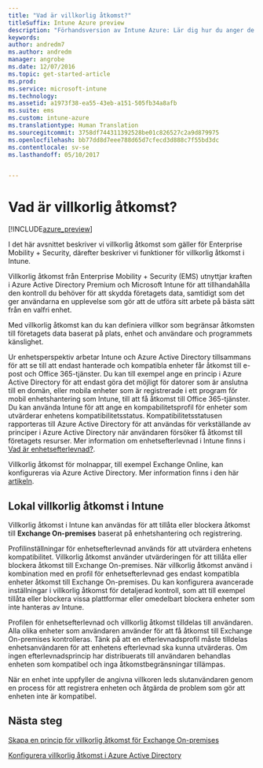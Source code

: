 ```yaml
---
title: "Vad är villkorlig åtkomst?"
titleSuffix: Intune Azure preview
description: "Förhandsversion av Intune Azure: Lär dig hur du anger de villkor som användare och enheter måste uppfylla för att få åtkomst till företagets resurser i Microsoft förhandsversion av Intune Azure."
keywords: 
author: andredm7
ms.author: andredm
manager: angrobe
ms.date: 12/07/2016
ms.topic: get-started-article
ms.prod: 
ms.service: microsoft-intune
ms.technology: 
ms.assetid: a1973f38-ea55-43eb-a151-505fb34a8afb
ms.suite: ems
ms.custom: intune-azure
ms.translationtype: Human Translation
ms.sourcegitcommit: 3758df744311392528be01c826527c2a9d879975
ms.openlocfilehash: bb77dd8d7eee788d65d7cfecd3d888c7f55bd3dc
ms.contentlocale: sv-se
ms.lasthandoff: 05/10/2017


---
```


# <a name="what-is-conditional-access"></a>Vad är villkorlig åtkomst?


[!INCLUDE[azure_preview](../includes/azure_preview.md)]


I det här avsnittet beskriver vi villkorlig åtkomst som gäller för Enterprise Mobility + Security, därefter beskriver vi funktioner för villkorlig åtkomst i Intune.

Villkorlig åtkomst från Enterprise Mobility + Security (EMS) utnyttjar kraften i Azure Active Directory Premium och Microsoft Intune för att tillhandahålla den kontroll du behöver för att skydda företagets data, samtidigt som det ger användarna en upplevelse som gör att de utföra sitt arbete på bästa sätt från en valfri enhet.

Med villkorlig åtkomst kan du kan definiera villkor som begränsar åtkomsten till företagets data baserat på plats, enhet och användare och programmets känslighet.

Ur enhetsperspektiv arbetar Intune och Azure Active Directory tillsammans för att se till att endast hanterade och kompatibla enheter får åtkomst till e-post och Office 365-tjänster. Du kan till exempel ange en princip i Azure Active Directory för att endast göra det möjligt för datorer som är anslutna till en domän, eller mobila enheter som är registrerade i ett program för mobil enhetshantering som Intune, till att få åtkomst till Office 365-tjänster. Du kan använda Intune för att ange en kompabilitetsprofil för enheter som utvärderar enhetens kompatibilitetsstatus. Kompatibilitetsstatusen rapporteras till Azure Active Directory för att användas för verkställande av principer i Azure Active Directory när användaren försöker få åtkomst till företagets resurser. Mer information om enhetsefterlevnad i Intune finns i [Vad är enhetsefterlevnad?](../set-device-compliance/what-is-device-compliance.md).

Villkorlig åtkomst för molnappar, till exempel Exchange Online, kan konfigureras via Azure Active Directory. Mer information finns i den här [artikeln](https://docs.microsoft.com/azure/active-directory/active-directory-conditional-access-azure-portal).

## <a name="on-premises-conditional-access-in-intune"></a>Lokal villkorlig åtkomst i Intune

Villkorlig åtkomst i Intune kan användas för att tillåta eller blockera åtkomst till **Exchange On-premises** baserat på enhetshantering och registrering.

Profilinställningar för enhetsefterlevnad används för att utvärdera enhetens kompatibilitet. Villkorlig åtkomst använder utvärderingen för att tillåta eller blockera åtkomst till Exchange On-premises. När villkorlig åtkomst använd i kombination med en profil för enhetsefterlevnad ges endast kompatibla enheter åtkomst till Exchange On-premises. Du kan konfigurera avancerade inställningar i villkorlig åtkomst för detaljerad kontroll, som att till exempel tillåta eller blockera vissa plattformar eller omedelbart blockera enheter som inte hanteras av Intune.

Profilen för enhetsefterlevnad och villkorlig åtkomst tilldelas till användaren. Alla olika enheter som användaren använder för att få åtkomst till Exchange On-premises kontrolleras. Tänk på att en efterlevnadsprofil måste tilldelas enhetsanvändaren för att enhetens efterlevnad ska kunna utvärderas. Om ingen efterlevnadsprincip har distribuerats till användaren behandlas enheten som kompatibel och inga åtkomstbegränsningar tillämpas.

När en enhet inte uppfyller de angivna villkoren leds slutanvändaren genom en process för att registrera enheten och åtgärda de problem som gör att enheten inte är kompatibel.

## <a name="next-steps"></a>Nästa steg

[Skapa en princip för villkorlig åtkomst för Exchange On-premises](create-conditional-access-policy-for-exchange-on-premises.md)

[Konfigurera villkorlig åtkomst i Azure Active Directory](https://docs.microsoft.com/azure/active-directory/active-directory-conditional-access-azure-portal)

